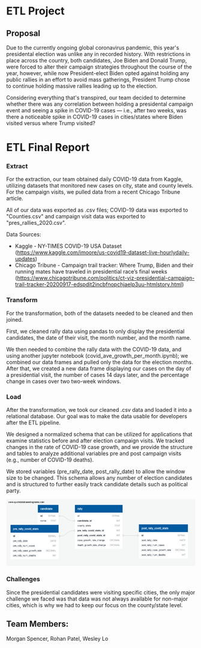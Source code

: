 # ETL Project

## Proposal 

Due to the currently ongoing global coronavirus pandemic, this year's presidental election was unlike any in recorded history. With restrictions in place across the country, both candidates, Joe Biden and Donald Trump, were forced to alter their campaign strategies throughout the course of the year, however, while now President-elect Biden opted against holding any public rallies in an effort to avoid mass gatherings, President Trump chose to continue holding massive rallies leading up to the election.

Considering everything that's transpired, our team decided to determine whether there was any correlation between holding a presidental campaign event and seeing a spike in COVID-19 cases — i.e., after two weeks, was there a noticeable spike in COVID-19 cases in cities/states where Biden visited versus where Trump visited?


# ETL Final Report

### Extract

For the extraction, our team obtained daily COVID-19 data from Kaggle, utilizing datasets that monitored new cases on city, state and county levels. For the campaign visits, we pulled data from a recent Chicago Tribune article. 

All of our data was exported as .csv files; COVID-19 data was exported to "Counties.csv" and campaign visit data was exported to "pres_rallies_2020.csv".

Data Sources:
* Kaggle - NY-TIMES COVID-19 USA Dataset (https://www.kaggle.com/imoore/us-covid19-dataset-live-hourlydaily-updates)
* Chicago Tribune - Campaign trail tracker: Where Trump, Biden and their running mates have traveled in presidential race’s final weeks (https://www.chicagotribune.com/politics/ct-viz-presidential-campaign-trail-tracker-20200917-edspdit2incbfnopchjaelp3uu-htmlstory.html)

### Transform

For the transformation, both of the datasets needed to be cleaned and then joined. 

First, we cleaned rally data using pandas to only display the presidential candidates, the date of their visit, the month number, and the month name. 

We then needed to combine the rally data with the COVID-19 data, and using another jupyter notebook (covid_ave_growth_per_month.ipynb); we combined our data frames and pulled only the data for the election months. After that, we created a new data frame displaying our cases on the day of a presidential visit, the number of cases 14 days later, and the percentage change in cases over two two-week windows.

### Load

After the transformation, we took our cleaned .csv data and loaded it into a relational database. Our goal was to make the data usable for developers after the ETL pipeline.

We designed a normalized schema that can be utilized for applications that examine statistics before and after election campaign visits. We tracked changes in the rate of COVID-19 case growth, and we provide the structure and tables to analyze additional variables pre and post campaign visits (e.g., number of COVID-19 deaths).

We stored variables (pre_rally_date, post_rally_date) to allow the window size to be changed. This schema allows any number of election candidates and is structured to further easily track candidate details such as political party.

![ER-Diagram](https://github.com/recneps2/ETL_project/blob/main/QuickDBD-ERD.png?raw=true)

### Challenges

Since the presidential candidates were visiting specific cities, the only major challenge we faced was that data was not always available for non-major cities, which is why we had to keep our focus on the county/state level. 

## Team Members: 
Morgan Spencer, Rohan Patel, Wesley Lo
